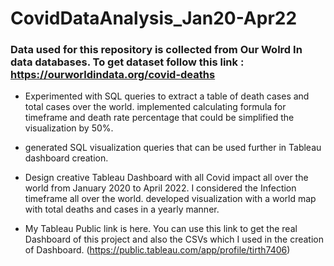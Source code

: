# CovidDataAnalysis_Jan20-Apr22

### Data used for this repository is collected from Our Wolrd In data  databases. To get dataset follow this link : https://ourworldindata.org/covid-deaths




* Experimented with SQL queries to extract a table of death cases and total cases over the world. implemented calculating formula for timeframe and death rate percentage that could be simplified the visualization by 50%.

* generated SQL visualization queries that can be used further in Tableau dashboard creation.


* Design creative Tableau Dashboard with all Covid impact all over the world from January 2020 to April 2022. I considered the Infection timeframe all over the world. developed visualization with a world map with total deaths and cases in a yearly manner.

* My Tableau Public link is here. You can use this link to get the real Dashboard of this project and also the CSVs which I used in the creation of Dashboard. (https://public.tableau.com/app/profile/tirth7406)
